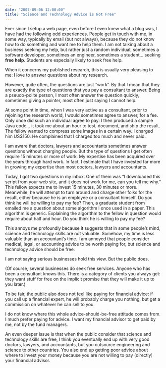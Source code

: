 ```yaml
---
date: "2007-09-06 12:00:00"
title: "Science and Technology Advice is Not Free"
---
```




Ever since I setup a web page, even before I even knew what a blog was, I have had the following odd experiences. People get in touch with me, in some way, typically by email (but not always), because they do not know how to do something and want me to help them. I am not talking about a business seeking my help, but rather just a random individual, sometimes a software developer, sometimes an engineer, sometimes a student&hellip; seeking __free help__. Students are especially likely to seek free help.

When it concerns my published research, this is usually very pleasing to me: I love to answer questions about my research.

However, quite often, the questions are just &ldquo;work&rdquo;. By that I mean that they are exactly the type of questions that you pay a consultant to answer. Being a pseudo-polite person, I most often answer the question quickly, sometimes giving a pointer, most often just saying I cannot help.

At some point in time, when I was very active as a consultant, prior to rejoining the research world, I would sometimes agree to answer, for a fee. Only once did such an individual agree to pay: I then produced a sample Java code&hellip; it took me about an hour to test, document, and ship the result. The fellow wanted to compress some images in a certain way. I charged him US$150. He complained that I charged too much and never paid.

I am aware that doctors, lawyers and accountants sometimes answer questions without charging people. But the type of questions I get often require 15 minutes or more of work. My expertise has been acquired over the years through hard work. In fact, I estimate that I have invested far more in growing my expertise than most doctors, lawyers and accountants.

Today, I got two questions in my inbox. One of them was &ldquo;I downloaded this script from your web site, and it does not work for me, can you tell me why.&rdquo; This fellow expects me to invest 15 minutes, 30 minutes or more. Meanwhile, he will attempt to turn around and charge other folks for the result, either because he is an employee or a consultant himself. Do you think he will be willing to pay my fee? Then, a graduate student from emailed me a question about some algorithm I once used in a paper. This algorithm is generic. Explaining the algorithm to the fellow in question would require about half and hour. Do you think he is willing to pay my fee?

This annoys me profoundly because it suggests that in some people&rsquo;s mind, science and technology skills are not valuable. Somehow, my time is less valuable than an accountant&rsquo;s time. I am annoyed that people consider medical, legal, or accounting advice to be worth paying for, but science and technology advice should be free.

I am not saying serious businesses hold this view. But the public does.

(Of course, several businesses do seek free services. Anyone who has been a consultant knows this. There is a category of clients you always get: they want stuff for free on the implicit promise that they will make it up to you later.)

To be fair, the public also does not feel like paying for financial advice: if you call up a financial expert, he will probably charge you nothing, but get a commission on whatever he can sell to you.

I do not know where this whole advice-should-be-free attitude comes from. I much prefer paying for advice. I want my financial advisor to get paid by me, not by the fund managers.

An even deeper issue is that when the public consider that science and technology skills are free, I think you eventually end up with very good doctors, lawyers, and accountants, but you outsource engineering and science to other countries. You also end up getting poor advice about where to invest your money because you are not willing to pay (directly) your financial advisor.

